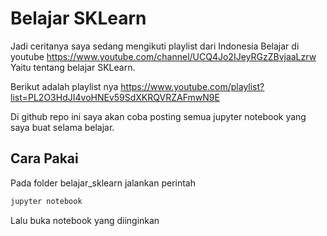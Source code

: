 # Belajar SKLearn

Jadi ceritanya saya sedang mengikuti playlist dari Indonesia Belajar di youtube
https://www.youtube.com/channel/UCQ4Jo2IJeyRGzZBvjaaLzrw Yaitu tentang belajar SKLearn.

Berikut adalah playlist nya https://www.youtube.com/playlist?list=PL2O3HdJI4voHNEv59SdXKRQVRZAFmwN9E

Di github repo ini saya akan coba posting semua jupyter notebook yang saya buat selama belajar.

## Cara Pakai

Pada folder belajar_sklearn jalankan perintah
```bash
jupyter notebook
```

Lalu buka notebook yang diinginkan
